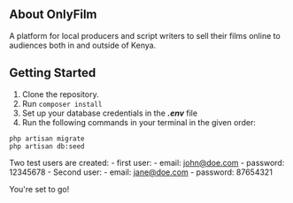 ## About OnlyFilm

A platform for local producers and script writers to sell their films online to audiences both in and outside of Kenya.

## Getting Started

1. Clone the repository.
2. Run `composer install`
3. Set up your database credentials in the ***.env*** file
4. Run the following commands in your terminal in the given order:
```
php artisan migrate
php artisan db:seed
```
Two test users are created:
     - first user:
        - email: john@doe.com
        - password: 12345678
     - Second user:
        - email: jane@doe.com
        - password: 87654321
        
You're set to go!
